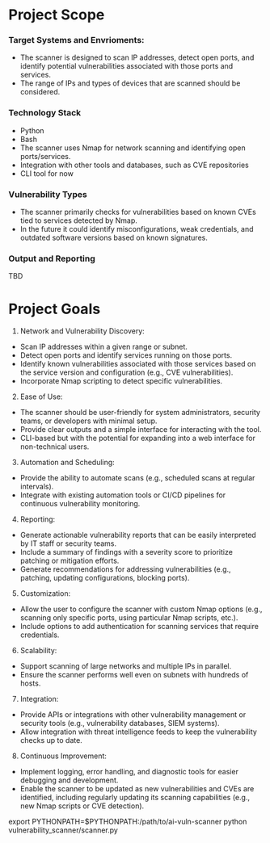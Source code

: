# Project Scope

### Target Systems and Envrioments: 

* The scanner is designed to scan IP addresses, detect open ports, and identify potential vulnerabilities associated with those ports and services. 
* The range of IPs and types of devices that are scanned should be considered. 

### Technology Stack

* Python 
* Bash
* The scanner uses Nmap for network scanning and identifying open ports/services. 
* Integration with other tools and databases, such as CVE repositories 
* CLI tool for now

### Vulnerability Types

* The scanner primarily checks for vulnerabilities based on known CVEs tied to services detected by Nmap. 
* In the future it could identify misconfigurations, weak credentials, and outdated software versions based on known signatures. 

### Output and Reporting 

TBD

# Project Goals

1. Network and Vulnerability Discovery:

* Scan IP addresses within a given range or subnet.
* Detect open ports and identify services running on those ports.
* Identify known vulnerabilities associated with those services based on the service version and configuration (e.g., CVE vulnerabilities).
* Incorporate Nmap scripting to detect specific vulnerabilities.

2. Ease of Use:

* The scanner should be user-friendly for system administrators, security teams, or developers with minimal setup.
* Provide clear outputs and a simple interface for interacting with the tool.
* CLI-based but with the potential for expanding into a web interface for non-technical users.

3. Automation and Scheduling:

* Provide the ability to automate scans (e.g., scheduled scans at regular intervals).
* Integrate with existing automation tools or CI/CD pipelines for continuous vulnerability monitoring.

4. Reporting:

* Generate actionable vulnerability reports that can be easily interpreted by IT staff or security teams.
* Include a summary of findings with a severity score to prioritize patching or mitigation efforts.
* Generate recommendations for addressing vulnerabilities (e.g., patching, updating configurations, blocking ports).

5. Customization:

* Allow the user to configure the scanner with custom Nmap options (e.g., scanning only specific ports, using particular Nmap scripts, etc.).
* Include options to add authentication for scanning services that require credentials.

6. Scalability:

* Support scanning of large networks and multiple IPs in parallel.
* Ensure the scanner performs well even on subnets with hundreds of hosts.

7. Integration:

* Provide APIs or integrations with other vulnerability management or security tools (e.g., vulnerability databases, SIEM systems).
* Allow integration with threat intelligence feeds to keep the vulnerability checks up to date.

8. Continuous Improvement:

* Implement logging, error handling, and diagnostic tools for easier debugging and development.
* Enable the scanner to be updated as new vulnerabilities and CVEs are identified, including regularly updating its scanning capabilities (e.g., new Nmap scripts or CVE detection).

export PYTHONPATH=$PYTHONPATH:/path/to/ai-vuln-scanner
python vulnerability_scanner/scanner.py
